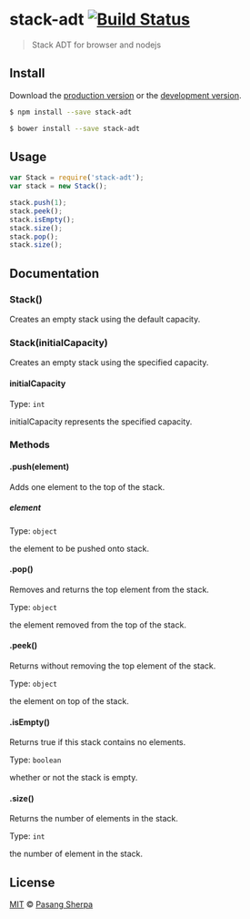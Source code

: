 # stack-adt [![Build Status](https://travis-ci.org/pasangsherpa/stack-adt.svg?branch=master)](https://travis-ci.org/pasangsherpa/stack-adt)

> Stack ADT for browser and nodejs


## Install

Download the [production version][min] or the [development version][max].

[min]: https://raw.githubusercontent.com/pasangsherpa/stack-adt/master/dist/stack-adt.min.js
[max]: https://raw.githubusercontent.com/pasangsherpa/stack-adt/master/dist/stack-adt.js

```sh
$ npm install --save stack-adt
```

```sh
$ bower install --save stack-adt
```


## Usage

```js
var Stack = require('stack-adt');
var stack = new Stack();

stack.push(1);
stack.peek();
stack.isEmpty();
stack.size();
stack.pop();
stack.size();
```


## Documentation

### Stack()

Creates an empty stack using the default capacity.

### Stack(initialCapacity)

Creates an empty stack using the specified capacity.

#### initialCapacity

Type: `int`

initialCapacity represents the specified capacity.


### Methods

#### .push(element)

Adds one element to the top of the stack.

##### element

Type: `object`

the element to be pushed onto stack.

#### .pop()

Removes and returns the top element from the stack.

Type: `object`

the element removed from the top of the stack.

#### .peek()

Returns without removing the top element of the stack.

Type: `object`

the element on top of the stack.

#### .isEmpty()

Returns true if this stack contains no elements.

Type: `boolean`

whether or not the stack is empty.

#### .size()

Returns the number of elements in the stack.

Type: `int`

the number of element in the stack.


## License

[MIT](http://opensource.org/licenses/MIT) © [Pasang Sherpa](https://github.com/pasangsherpa)
